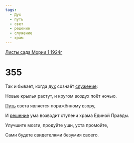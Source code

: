 ```yaml
---
tags:
  - Дух
  - путь
  - свет
  - решение
  - служение
  - храм
---
```


[Листы сада Мории 1 1924г](/agni/1924)

# 355
Так и бывает, когда [дух](/tag/#Дух) сознаёт [служение](/tag/#служение):   

Новые крылья растут, и кругом воздух поёт ночью.   

[Путь](/tag/#путь) света является поражённому взору,   

И [решение](/tag/#решение) ума возводит ступени храма Единой Правды.   

Улучшите мозги, продуйте уши, уста промойте,   

Сами будете свидетелями безумия своего.   

